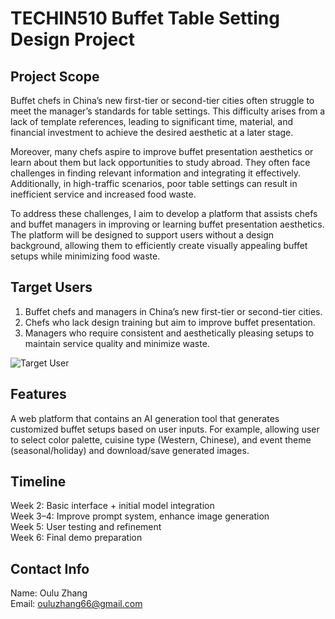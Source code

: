 # TECHIN510 Buffet Table Setting Design Project

## Project Scope
Buffet chefs in China’s new first-tier or second-tier cities often struggle to meet the manager’s standards for table settings. This difficulty arises from a lack of template references, leading to significant time, material, and financial investment to achieve the desired aesthetic at a later stage.  

Moreover, many chefs aspire to improve buffet presentation aesthetics or learn about them but lack opportunities to study abroad. They often face challenges in finding relevant information and integrating it effectively. Additionally, in high-traffic scenarios, poor table settings can result in inefficient service and increased food waste.  

To address these challenges, I aim to develop a platform that assists chefs and buffet managers in improving or learning buffet presentation aesthetics. The platform will be designed to support users without a design background, allowing them to efficiently create visually appealing buffet setups while minimizing food waste.  

## Target Users
1. Buffet chefs and managers in China’s new first-tier or second-tier cities.
2. Chefs who lack design training but aim to improve buffet presentation.
3. Managers who require consistent and aesthetically pleasing setups to maintain service quality and minimize waste.

![Target User](Images/target%20user.png)

## Features
A web platform that contains an AI generation tool that generates customized buffet setups based on user inputs. For example, allowing user to select color palette, cuisine type (Western, Chinese), and event theme (seasonal/holiday) and download/save generated images.

## Timeline
Week 2: Basic interface + initial model integration  
Week 3–4: Improve prompt system, enhance image generation  
Week 5: User testing and refinement  
Week 6: Final demo preparation  

## Contact Info
Name: Oulu Zhang  
Email: ouluzhang66@gmail.com  



